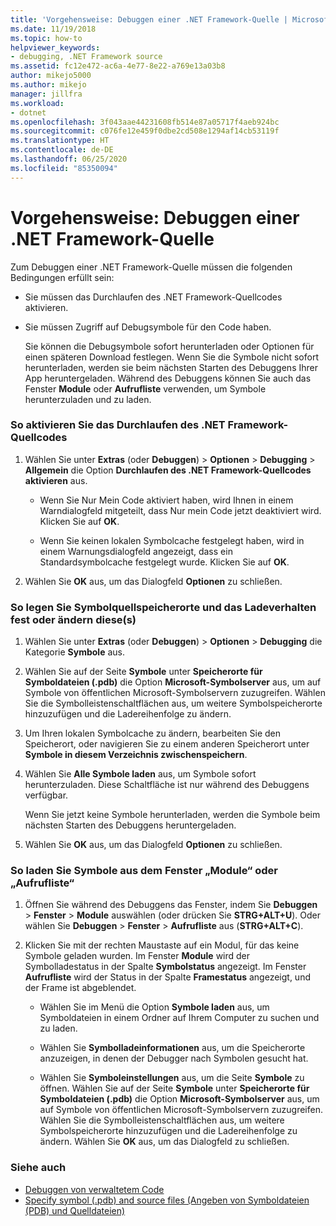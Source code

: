```yaml
---
title: 'Vorgehensweise: Debuggen einer .NET Framework-Quelle | Microsoft-Dokumentation'
ms.date: 11/19/2018
ms.topic: how-to
helpviewer_keywords:
- debugging, .NET Framework source
ms.assetid: fc12e472-ac6a-4e77-8e22-a769e13a03b8
author: mikejo5000
ms.author: mikejo
manager: jillfra
ms.workload:
- dotnet
ms.openlocfilehash: 3f043aae44231608fb514e87a05717f4aeb924bc
ms.sourcegitcommit: c076fe12e459f0dbe2cd508e1294af14cb53119f
ms.translationtype: HT
ms.contentlocale: de-DE
ms.lasthandoff: 06/25/2020
ms.locfileid: "85350094"
---
```

# <a name="how-to-debug-net-framework-source"></a>Vorgehensweise: Debuggen einer .NET Framework-Quelle

Zum Debuggen einer .NET Framework-Quelle müssen die folgenden Bedingungen erfüllt sein:

- Sie müssen das Durchlaufen des .NET Framework-Quellcodes aktivieren.

- Sie müssen Zugriff auf Debugsymbole für den Code haben.

  Sie können die Debugsymbole sofort herunterladen oder Optionen für einen späteren Download festlegen. Wenn Sie die Symbole nicht sofort herunterladen, werden sie beim nächsten Starten des Debuggens Ihrer App heruntergeladen. Während des Debuggens können Sie auch das Fenster **Module** oder **Aufrufliste** verwenden, um Symbole herunterzuladen und zu laden.

### <a name="to-enable-stepping-into-net-framework-source"></a>So aktivieren Sie das Durchlaufen des .NET Framework-Quellcodes

1. Wählen Sie unter **Extras** (oder **Debuggen**) > **Optionen** > **Debugging** > **Allgemein** die Option **Durchlaufen des .NET Framework-Quellcodes aktivieren** aus.

   - Wenn Sie Nur Mein Code aktiviert haben, wird Ihnen in einem Warndialogfeld mitgeteilt, dass Nur mein Code jetzt deaktiviert wird. Klicken Sie auf **OK**.

   - Wenn Sie keinen lokalen Symbolcache festgelegt haben, wird in einem Warnungsdialogfeld angezeigt, dass ein Standardsymbolcache festgelegt wurde. Klicken Sie auf **OK**.

1. Wählen Sie **OK** aus, um das Dialogfeld **Optionen** zu schließen.

### <a name="to-set-or-change-symbol-source-locations-and-loading-behavior"></a>So legen Sie Symbolquellspeicherorte und das Ladeverhalten fest oder ändern diese(s)

1. Wählen Sie unter **Extras** (oder **Debuggen**) > **Optionen** > **Debugging** die Kategorie **Symbole** aus.

1. Wählen Sie auf der Seite **Symbole** unter **Speicherorte für Symboldateien (.pdb)** die Option **Microsoft-Symbolserver** aus, um auf Symbole von öffentlichen Microsoft-Symbolservern zuzugreifen. Wählen Sie die Symbolleistenschaltflächen aus, um weitere Symbolspeicherorte hinzuzufügen und die Ladereihenfolge zu ändern.

1. Um Ihren lokalen Symbolcache zu ändern, bearbeiten Sie den Speicherort, oder navigieren Sie zu einem anderen Speicherort unter **Symbole in diesem Verzeichnis zwischenspeichern**.

1. Wählen Sie **Alle Symbole laden** aus, um Symbole sofort herunterzuladen. Diese Schaltfläche ist nur während des Debuggens verfügbar.

   Wenn Sie jetzt keine Symbole herunterladen, werden die Symbole beim nächsten Starten des Debuggens heruntergeladen.

1. Wählen Sie **OK** aus, um das Dialogfeld **Optionen** zu schließen.

### <a name="to-load-symbols-from-the-modules-or-call-stack-windows"></a>So laden Sie Symbole aus dem Fenster „Module“ oder „Aufrufliste“

1. Öffnen Sie während des Debuggens das Fenster, indem Sie **Debuggen** > **Fenster** > **Module** auswählen (oder drücken Sie **STRG+ALT+U**). Oder wählen Sie **Debuggen** > **Fenster** > **Aufrufliste** aus (**STRG+ALT+C**).

1. Klicken Sie mit der rechten Maustaste auf ein Modul, für das keine Symbole geladen wurden. Im Fenster **Module** wird der Symbolladestatus in der Spalte **Symbolstatus** angezeigt. Im Fenster **Aufrufliste** wird der Status in der Spalte **Framestatus** angezeigt, und der Frame ist abgeblendet.

   - Wählen Sie im Menü die Option **Symbole laden** aus, um Symboldateien in einem Ordner auf Ihrem Computer zu suchen und zu laden.

   - Wählen Sie **Symbolladeinformationen** aus, um die Speicherorte anzuzeigen, in denen der Debugger nach Symbolen gesucht hat.

   - Wählen Sie **Symboleinstellungen** aus, um die Seite **Symbole** zu öffnen. Wählen Sie auf der Seite **Symbole** unter **Speicherorte für Symboldateien (.pdb)** die Option **Microsoft-Symbolserver** aus, um auf Symbole von öffentlichen Microsoft-Symbolservern zuzugreifen. Wählen Sie die Symbolleistenschaltflächen aus, um weitere Symbolspeicherorte hinzuzufügen und die Ladereihenfolge zu ändern. Wählen Sie **OK** aus, um das Dialogfeld zu schließen.

### <a name="see-also"></a>Siehe auch
- [Debuggen von verwaltetem Code](../debugger/debugging-managed-code.md)
- [Specify symbol (.pdb) and source files (Angeben von Symboldateien (PDB) und Quelldateien)](../debugger/specify-symbol-dot-pdb-and-source-files-in-the-visual-studio-debugger.md)